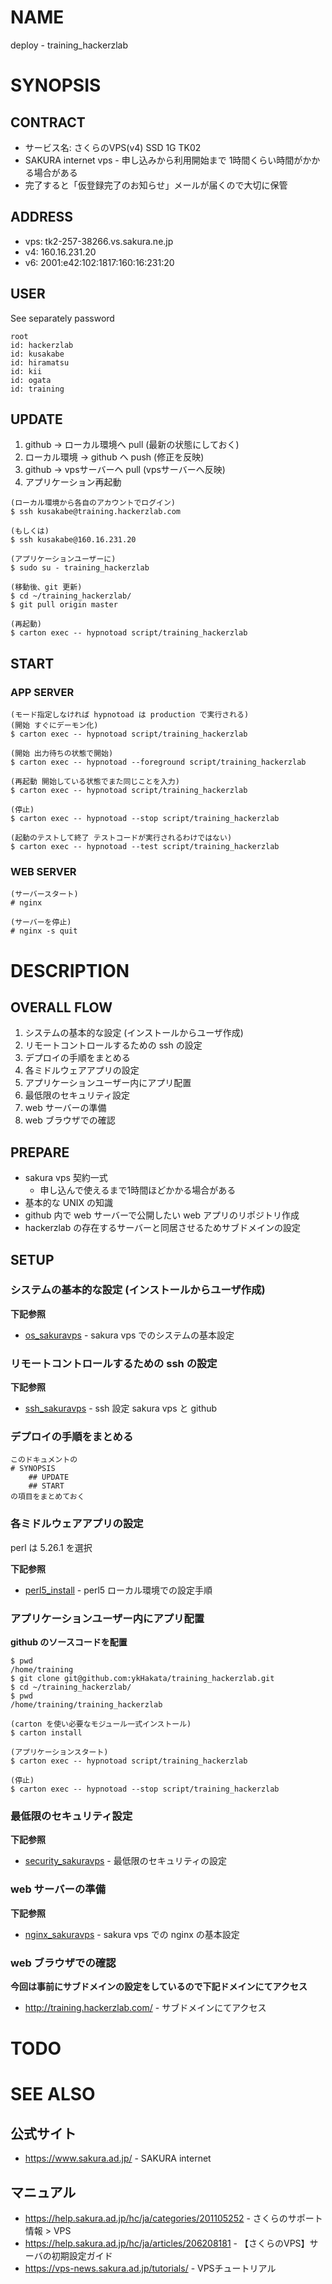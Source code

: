 # NAME

deploy - training_hackerzlab

# SYNOPSIS

## CONTRACT

- サービス名: さくらのVPS(v4) SSD 1G TK02
- SAKURA internet vps - 申し込みから利用開始まで 1時間くらい時間がかかる場合がある
- 完了すると「仮登録完了のお知らせ」メールが届くので大切に保管

## ADDRESS

- vps: tk2-257-38266.vs.sakura.ne.jp
- v4: 160.16.231.20
- v6: 2001:e42:102:1817:160:16:231:20

## USER

See separately password

```
root
id: hackerzlab
id: kusakabe
id: hiramatsu
id: kii
id: ogata
id: training
```

## UPDATE

1. github -> ローカル環境へ pull (最新の状態にしておく)
1. ローカル環境 -> github へ push (修正を反映)
1. github -> vpsサーバーへ pull (vpsサーバーへ反映)
1. アプリケーション再起動

```
(ローカル環境から各自のアカウントでログイン)
$ ssh kusakabe@training.hackerzlab.com

(もしくは)
$ ssh kusakabe@160.16.231.20

(アプリケーションユーザーに)
$ sudo su - training_hackerzlab

(移動後、git 更新)
$ cd ~/training_hackerzlab/
$ git pull origin master

(再起動)
$ carton exec -- hypnotoad script/training_hackerzlab
```

## START

### APP SERVER

```
(モード指定しなければ hypnotoad は production で実行される)
(開始 すぐにデーモン化)
$ carton exec -- hypnotoad script/training_hackerzlab

(開始 出力待ちの状態で開始)
$ carton exec -- hypnotoad --foreground script/training_hackerzlab

(再起動 開始している状態でまた同じことを入力)
$ carton exec -- hypnotoad script/training_hackerzlab

(停止)
$ carton exec -- hypnotoad --stop script/training_hackerzlab

(起動のテストして終了 テストコードが実行されるわけではない)
$ carton exec -- hypnotoad --test script/training_hackerzlab
```

### WEB SERVER

```
(サーバースタート)
# nginx

(サーバーを停止)
# nginx -s quit
```

# DESCRIPTION

## OVERALL FLOW

1. システムの基本的な設定 (インストールからユーザ作成)
1. リモートコントロールするための ssh の設定
1. デプロイの手順をまとめる
1. 各ミドルウェアアプリの設定
1. アプリケーションユーザー内にアプリ配置
1. 最低限のセキュリティ設定
1. web サーバーの準備
1. web ブラウザでの確認

## PREPARE

- sakura vps 契約一式
    - 申し込んで使えるまで1時間ほどかかる場合がある
- 基本的な UNIX の知識
- github 内で web サーバーで公開したい web アプリのリポジトリ作成
- hackerzlab の存在するサーバーと同居させるためサブドメインの設定

## SETUP

### システムの基本的な設定 (インストールからユーザ作成)

__下記参照__

- [os_sakuravps](https://github.com/ykHakata/summary/blob/master/os_sakuravps.md) - sakura vps でのシステムの基本設定

### リモートコントロールするための ssh の設定

__下記参照__

- [ssh_sakuravps](https://github.com/ykHakata/summary/blob/master/ssh_sakuravps.md) - ssh 設定 sakura vps と github

### デプロイの手順をまとめる

```
このドキュメントの
# SYNOPSIS
    ## UPDATE
    ## START
の項目をまとめておく
```

### 各ミドルウェアアプリの設定

perl は 5.26.1 を選択

__下記参照__

- [perl5_install](https://github.com/ykHakata/summary/blob/master/perl5_install.md) - perl5 ローカル環境での設定手順

### アプリケーションユーザー内にアプリ配置

__github のソースコードを配置__

```
$ pwd
/home/training
$ git clone git@github.com:ykHakata/training_hackerzlab.git
$ cd ~/training_hackerzlab/
$ pwd
/home/training/training_hackerzlab

(carton を使い必要なモジュール一式インストール)
$ carton install

(アプリケーションスタート)
$ carton exec -- hypnotoad script/training_hackerzlab

(停止)
$ carton exec -- hypnotoad --stop script/training_hackerzlab
```

### 最低限のセキュリティ設定

__下記参照__

- [security_sakuravps](https://github.com/ykHakata/summary/blob/master/security_sakuravps.md) - 最低限のセキュリティの設定

### web サーバーの準備

__下記参照__

- [nginx_sakuravps](https://github.com/ykHakata/summary/blob/master/nginx_sakuravps.md) - sakura vps での nginx の基本設定

### web ブラウザでの確認

__今回は事前にサブドメインの設定をしているので下記ドメインにてアクセス__

- <http://training.hackerzlab.com/> - サブドメインにてアクセス

# TODO

# SEE ALSO

## 公式サイト

- <https://www.sakura.ad.jp/> - SAKURA internet

## マニュアル

- <https://help.sakura.ad.jp/hc/ja/categories/201105252> - さくらのサポート情報 > VPS
- <https://help.sakura.ad.jp/hc/ja/articles/206208181> - 【さくらのVPS】サーバの初期設定ガイド
- <https://vps-news.sakura.ad.jp/tutorials/> - VPSチュートリアル
